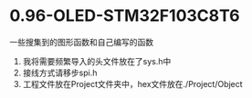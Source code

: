 # 0.96-OLED-STM32F103C8T6
一些搜集到的图形函数和自己编写的函数
1. 我将需要频繁导入的头文件放在了sys.h中
2. 接线方式请移步spi.h
3. 工程文件放在Project文件夹中，hex文件放在./Project/Object
